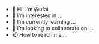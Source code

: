 - 👋 Hi, I’m @ufai
- 👀 I’m interested in ...
- 🌱 I’m currently learning ...
- 💞️ I’m looking to collaborate on ...
- 📫 How to reach me ...

<!---
ufai/ufai is a ✨ special ✨ repository because its `README.md` (this file) appears on your GitHub profile.
You can click the Preview link to take a look at your changes.
--->
